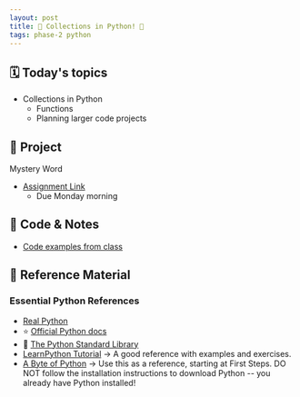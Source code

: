 ```yaml
---
layout: post
title: 🐍 Collections in Python! 🐍
tags: phase-2 python
---
```


## 🗓️ Today's topics

- Collections in Python
  - Functions
  - Planning larger code projects

## 🎯 Project

Mystery Word
- [Assignment Link](https://classroom.github.com/a/HblETHR7)
  - Due Monday morning

## 🦉 Code & Notes

- [Code examples from class](https://github.com/Momentum-Team-17/examples-python)

## 🔖 Reference Material

### Essential Python References

- [Real Python](https://realpython.com/)
- ⭐ [Official Python docs](https://docs.python.org/3/)
- 🐍 [The Python Standard Library](https://docs.python.org/3/library/index.html)
- [LearnPython Tutorial](https://www.learnpython.org/) -> A good reference with examples and exercises.
- [A Byte of Python](https://python.swaroopch.com/) -> Use this as a reference, starting at First Steps. DO NOT follow the installation instructions to download Python -- you already have Python installed!

